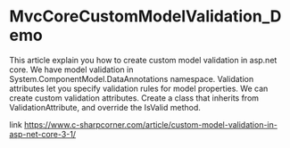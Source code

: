 # MvcCoreCustomModelValidation_Demo

This article explain you how to create custom model validation in asp.net core. We have model validation in System.ComponentModel.DataAnnotations namespace. Validation attributes let you specify validation rules for model properties. We can create custom validation attributes. Create a class that inherits from ValidationAttribute, and override the IsValid method.

link https://www.c-sharpcorner.com/article/custom-model-validation-in-asp-net-core-3-1/
